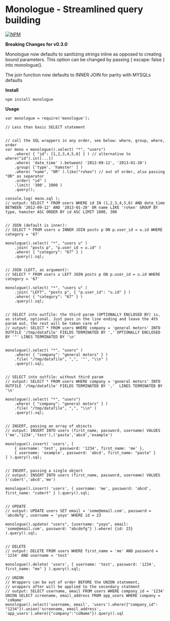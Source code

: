 Monologue - Streamlined query building
======================================

[![NPM](https://nodei.co/npm/monologue.png?compact=true)](https://nodei.co/npm/monologue/)

**Breaking Changes for v0.3.0**

Monologue now defaults to sanitizing strings inline as opposed to creating bound parameters.  This option can be changed by passing { escape: false } into monologue().

The join function now defaults to INNER JOIN for parity with MYSQLs defaults

**Install**

    npm install monologue

**Usage**

    var monologue = require('monologue');

    // Less than basic SELECT statement


    // call the SQL wrappers in any order, see below: where, group, where, order
    var mono = monologue().select( "*", "users")
        .where( { "id": [1,2,3,4,5,6] } ) // alternative to where("id").in([...])
        .where( 'date_time' ).between( '2012-09-12', '2013-01-20')
        .group( ['type', 'hamster' ] )
        .where( "name", "OR" ).like("ro%en") // out of order, also passing "OR" as separator
        .order( "id" )
        .limit( '300', 1000 )
        .query();

    console.log( mono.sql );
    // output: SELECT * FROM users WHERE id IN (1,2,3,4,5,6) AND date_time BETWEEN '2012-09-12' AND '2013-01-20' OR name LIKE 'ro%en' GROUP BY type, hamster ASC ORDER BY id ASC LIMIT 1000, 300


    // JOIN (default is inner):
    // SELECT * FROM users u INNER JOIN posts p ON p.user_id = u.id WHERE category = '67'

    monologue().select( "*", "users u" )
        .join( "posts p", "p.user_id = u.id" )
        .where( { "category": "67" } )
        .query().sql;


    // JOIN (LEFT, as argument):
    // SELECT * FROM users u LEFT JOIN posts p ON p.user_id = u.id WHERE category = '67'

    monologue().select( "*", "users u" )
        .join( "LEFT", "posts p", { "p.user_id": "u.id" } )
        .where( { "category": "67" } )
        .query().sql;


    // SELECT into outfile: the third param (OPTIONALLY ENCLOSED BY) is, as stated, optional. Just pass in the line ending and leave the 4th param out, the rest will be taken care of
    // output: SELECT * FROM users WHERE company = 'general motors' INTO OUTFILE '/tmp/datafile' FIELDS TERMINATED BY ',' OPTIONALLY ENCLOSED BY '"' LINES TERMINATED BY '\n'


    monologue().select( "*", "users" )
        .where( { "company": "general motors" } )
        .file( "/tmp/datafile", ",", '"', "\\n" )
        .query().sql;


    // SELECT into outfile: without third param
    // output: SELECT * FROM users WHERE company = 'general motors' INTO OUTFILE '/tmp/datafile' FIELDS TERMINATED BY ','  LINES TERMINATED BY '\n'

    monologue().select( "*", "users")
        .where( { "company": "general motors" } )
        .file( "/tmp/datafile", ",", "\\n" )
        .query().sql;


    // INSERT, passing an array of objects
    // output: INSERT INTO users (first_name, password, username) VALUES ('me','1234','test'),('pasta','abcd','example')

    monologue().insert( 'users', [
        { username: 'test', password: '1234', first_name: 'me' },
        { username: 'example', password: 'abcd', first_name: "pasta" }
    ] ).query().sql;


    // INSERT, passing a single object
    // output: INSERT INTO users (first_name, password, username) VALUES ('cubert','abcd','me')

    monologue().insert( 'users', { username: 'me', password: 'abcd', first_name: "cubert" } ).query().sql;


    // UPDATE
    // output: UPDATE users SET email = 'some@email.com', password = 'abcdefg', username = 'yoyo' WHERE id = 23

    monologue().update( "users", {username: "yoyo", email: 'some@email.com', password: "abcdefg"} ).where( {id: 23} ).query().sql;


    // DELETE
    // output: DELETE FROM users WHERE first_name = 'me' AND password = '1234' AND username = 'test'

    monologue().delete( 'users', { username: 'test', password: '1234', first_name: "me" } ).query().sql;

    // UNION
    // Wrappers can be out of order BEFORE the UNION statement,
    // wrappers after will be applied to the secondary statment
    // output: SELECT username, email FROM users WHERE company_id = '1234' UNION SELECT screename, email_address FROM app_users WHERE company = 'coName'
    monologue().select('username, email', 'users').where({"company_id": "1234"}).union('screename, email_address', 'app_users').where({"company":"coName"}).query().sql